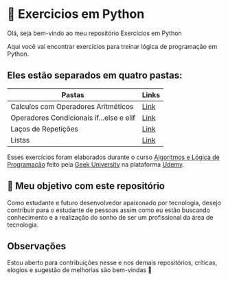 # 🐍 Exercicios em Python

Olá, seja bem-vindo ao meu repositório Exercícios em Python

Aqui você vai encontrar exercícios para treinar lógica de programação em Python.

## Eles estão separados em quatro pastas:
| Pastas                                   | Links     |
|------------------------------------------|-----------|
| Calculos com Operadores Aritméticos      | [Link](https://github.com/hparizani/Exercicios-Python/tree/main/CalculosComOperadoresAritmeticos)|
| Operadores Condicionais if...else e elif | [Link](https://github.com/hparizani/Exercicios-Python/tree/main/OperadorElseIfElif)|
| Laços de Repetições                      | [Link](https://github.com/hparizani/Exercicios-Python/tree/main/LacosDeRepeticao)|
| Listas                                   | [Link](https://github.com/hparizani/Exercicios-Python/tree/main/Listas)|

Esses exercícios foram elaborados durante o curso [Algoritmos e Lógica de Programação](https://www.udemy.com/course/algoritmos-e-logica-de-programacao-essencial/?couponCode=ST2MT43024)
feito pela [Geek University](https://www.geekuniversity.com.br/) na plataforma [Udemy](https://www.udemy.com/).

## 🎯 Meu objetivo com este repositório
Como estudante e futuro desenvolvedor apaixonado por tecnologia, desejo contribuir para o estudante de pessoas assim como eu estão buscando conhecimento e a realização do sonho de ser um profissional da área de tecnologia.

## Observações
Estou aberto para contribuições nesse e nos demais repositórios, críticas, elogios e sugestão de melhorias são bem-vindas 🙂



